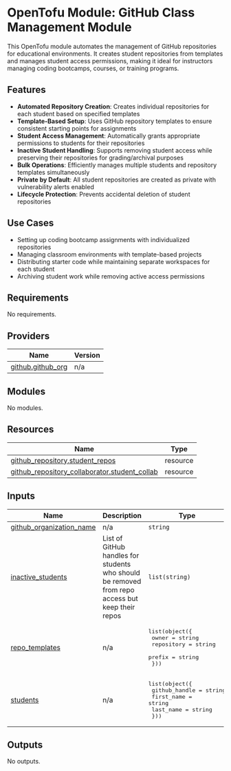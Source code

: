 <!-- BEGIN_TF_DOCS -->
# OpenTofu Module: GitHub Class Management Module

This OpenTofu module automates the management of GitHub repositories for educational environments. It creates student repositories from templates and manages student access permissions, making it ideal for instructors managing coding bootcamps, courses, or training programs.

## Features

- **Automated Repository Creation**: Creates individual repositories for each student based on specified templates
- **Template-Based Setup**: Uses GitHub repository templates to ensure consistent starting points for assignments
- **Student Access Management**: Automatically grants appropriate permissions to students for their repositories
- **Inactive Student Handling**: Supports removing student access while preserving their repositories for grading/archival purposes
- **Bulk Operations**: Efficiently manages multiple students and repository templates simultaneously
- **Private by Default**: All student repositories are created as private with vulnerability alerts enabled
- **Lifecycle Protection**: Prevents accidental deletion of student repositories

## Use Cases

- Setting up coding bootcamp assignments with individualized repositories
- Managing classroom environments with template-based projects
- Distributing starter code while maintaining separate workspaces for each student
- Archiving student work while removing active access permissions

## Requirements

No requirements.

## Providers

| Name | Version |
|------|---------|
| <a name="provider_github.github_org"></a> [github.github\_org](#provider\_github.github\_org) | n/a |

## Modules

No modules.

## Resources

| Name | Type |
|------|------|
| [github_repository.student_repos](https://registry.terraform.io/providers/hashicorp/github/latest/docs/resources/repository) | resource |
| [github_repository_collaborator.student_collab](https://registry.terraform.io/providers/hashicorp/github/latest/docs/resources/repository_collaborator) | resource |

## Inputs

| Name | Description | Type | Default | Required |
|------|-------------|------|---------|:--------:|
| <a name="input_github_organization_name"></a> [github\_organization\_name](#input\_github\_organization\_name) | n/a | `string` | n/a | yes |
| <a name="input_inactive_students"></a> [inactive\_students](#input\_inactive\_students) | List of GitHub handles for students who should be removed from repo access but keep their repos | `list(string)` | `[]` | no |
| <a name="input_repo_templates"></a> [repo\_templates](#input\_repo\_templates) | n/a | <pre>list(object({<br/>    owner      = string<br/>    repository = string<br/>    prefix     = string<br/>  }))</pre> | n/a | yes |
| <a name="input_students"></a> [students](#input\_students) | n/a | <pre>list(object({<br/>    github_handle = string<br/>    first_name    = string<br/>    last_name     = string<br/>  }))</pre> | n/a | yes |

## Outputs

No outputs.
<!-- END_TF_DOCS -->
